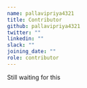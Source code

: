 ```yaml
---
name: pallavipriya4321
title: Contributor
github: pallavipriya4321
twitter: ""
linkedin: ""
slack: ""
joining_date: ""
role: contributor
---
```


Still waiting for this
